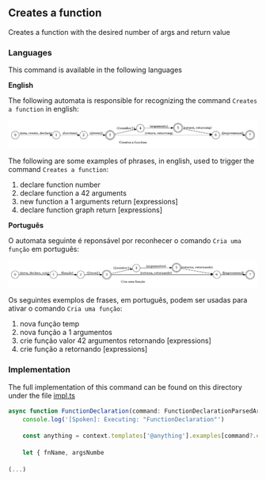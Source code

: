 ## Creates a function

Creates a function with the desired number of args and return value

### Languages

This command is available in the following languages

**English**

The following automata is responsible for recognizing the command `Creates a function` in english:

![English](phrase_en-US.png)

The following are some examples of phrases, in english, used to trigger the command `Creates a function`:

1. declare function number
2. declare function a 42 arguments
3. new function a 1 arguments return [expressions]
4. declare function graph return [expressions]

**Português**

O automata seguinte é reponsável por reconhecer o comando `Cria uma função` em português:

![Português](phrase_pt-BR.png)

Os seguintes exemplos de frases, em português, podem ser usadas para ativar o comando `Cria uma função`:

1. nova função temp
2. nova função a 1 argumentos
3. crie função valor 42 argumentos retornando [expressions]
4. crie função a retornando [expressions]

### Implementation

The full implementation of this command can be found on this directory under the file [impl.ts](impl.ts)

```typescript
async function FunctionDeclaration(command: FunctionDeclarationParsedArgs, editor: Editor, context: Context) {
    console.log('[Spoken]: Executing: "FunctionDeclaration"')

    const anything = context.templates['@anything'].examples[command?.extra?.lang as string]

    let { fnName, argsNumbe

(...)
```
